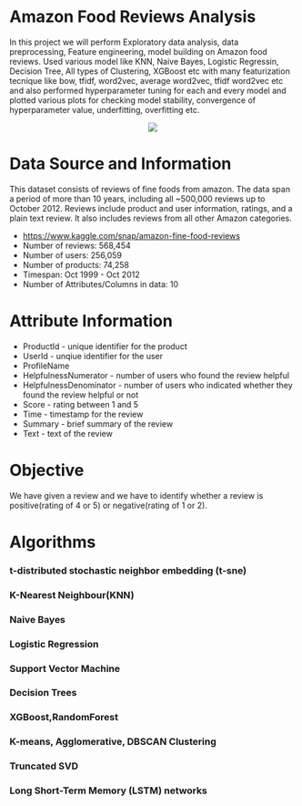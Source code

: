 # Amazon Food Reviews Analysis

In this project we will perform Exploratory data analysis, data preprocessing, Feature engineering, model building  on Amazon food reviews. Used various model like KNN, Naive Bayes, Logistic Regressin, Decision Tree, All types of Clustering, XGBoost etc with many featurization tecnique like bow, tfidf, word2vec, average word2vec, tfidf word2vec etc and also performed hyperparameter tuning for each and every model and plotted various plots for checking model stability, convergence of hyperparameter value, underfitting, overfitting etc.
 <p align="center">
      <img src="https://i.imgur.com/Cey1Ud1.jpg" />
 </p>

# Data Source and Information

This dataset consists of reviews of fine foods from amazon. The data span a period of more than 10 years, including all ~500,000 reviews up to October 2012. Reviews include product and user information, ratings, and a plain text review. It also includes reviews from all other Amazon categories.
  * https://www.kaggle.com/snap/amazon-fine-food-reviews
  * Number of reviews: 568,454
  * Number of users: 256,059
  * Number of products: 74,258
  * Timespan: Oct 1999 - Oct 2012
  * Number of Attributes/Columns in data: 10 
  
# Attribute Information
 
  * ProductId - unique identifier for the product
  * UserId - unqiue identifier for the user
  * ProfileName
  * HelpfulnessNumerator - number of users who found the review helpful
  * HelpfulnessDenominator - number of users who indicated whether they found the review helpful or not
  * Score - rating between 1 and 5
  * Time - timestamp for the review
  * Summary - brief summary of the review
  * Text - text of the review
  
# Objective

We have given a review and we have to identify whether a review is positive(rating of 4 or 5) or negative(rating of 1 or 2).

# Algorithms 

### t-distributed stochastic neighbor embedding (t-sne)
### K-Nearest Neighbour(KNN)
### Naive Bayes
### Logistic Regression 
### Support Vector Machine
### Decision Trees
### XGBoost,RandomForest
### K-means, Agglomerative, DBSCAN Clustering 
### Truncated SVD
### Long Short-Term Memory (LSTM) networks 
